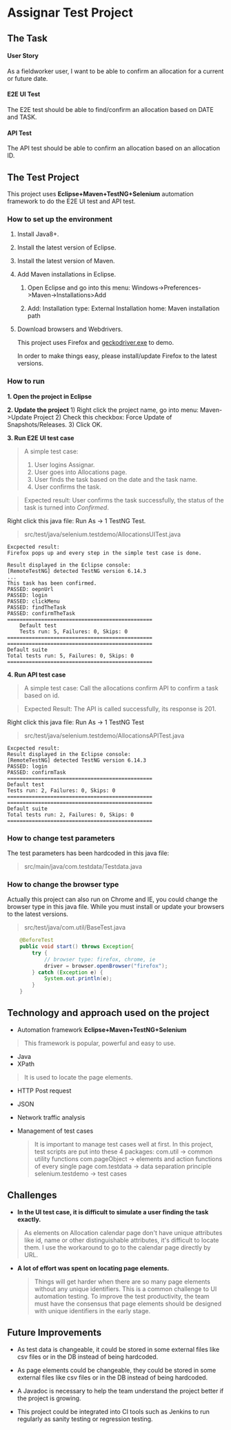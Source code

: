 # Assignar Test Project

## The Task
#### User Story

As a fieldworker user, I want to be able to confirm an allocation for a current or future date.

#### E2E UI Test

The E2E test should be able to find/confirm an allocation based on DATE and TASK.

#### API Test

The API test should be able to confirm an allocation based on an allocation ID.

## The Test Project
This project uses **Eclipse+Maven+TestNG+Selenium** automation framework to do the E2E UI test and API test.

### How to set up the environment

1. Install Java8+.

2. Install the latest version of Eclipse.
3. Install the latest version of Maven.

4. Add Maven installations in Eclipse.

   1) Open Eclipse and go into this menu:
   Windows->Preferences->Maven->Installations>Add

   2) Add:
   Installation type: External
   Installation home: Maven installation path

5. Download browsers and Webdrivers.

   This project uses Firefox and [geckodriver.exe](https://github.com/mozilla/geckodriver/releases/) to demo. 

   In order to make things easy, please install/update Firefox to the latest versions.

   

### How to run 
**1. Open the project in Eclipse**

**2. Update the project**
    1) Right click the project name, go into menu:
        Maven->Update Project
    2) Check this checkbox: Force Update of Snapshots/Releases.
    3) Click OK.

**3. Run E2E UI test case**

> A simple test case:
> 1. User logins Assignar.
> 2. User goes into Allocations page.
> 3. User finds the task based on the date and the task name.
> 4. User confirms the task. 

>Expected result:
>User confirms the task successfully, the status of the task is turned into *Confirmed*.



Right click this java file: Run As -> 1 TestNG Test.

>src/test/java/selenium.testdemo/AllocationsUITest.java

	Excpected result:
	Firefox pops up and every step in the simple test case is done.
	
	Result displayed in the Eclipse console:
	[RemoteTestNG] detected TestNG version 6.14.3
	...
	This task has been confirmed.
	PASSED: oepnUrl
	PASSED: login
	PASSED: clickMenu
	PASSED: findTheTask
	PASSED: confirmTheTask
	===============================================
		Default test
		Tests run: 5, Failures: 0, Skips: 0
	===============================================
	===============================================
	Default suite
	Total tests run: 5, Failures: 0, Skips: 0
	===============================================

**4. Run API test case**
> A simple test case:
> Call the allocations confirm API to confirm a task based on id.

>Expected Result:
>The API is called successfully, its response is 201.

Right click this java file: Run As -> 1 TestNG Test
>src/test/java/selenium.testdemo/AllocationsAPITest.java

	Excpected result:
	Result displayed in the Eclipse console:
	[RemoteTestNG] detected TestNG version 6.14.3
	PASSED: login
	PASSED: confirmTask
	===============================================
	Default test
	Tests run: 2, Failures: 0, Skips: 0
	===============================================
	===============================================
	Default suite
	Total tests run: 2, Failures: 0, Skips: 0
	===============================================

### How to change test parameters
The test parameters has been hardcoded in this java file:
> src/main/java/com.testdata/Testdata.java

### How to change the browser type
Actually this project can also run on Chrome and IE, you could change the browser type in this java file. While you must install or update your browsers to the latest versions.
> src/test/java/com.util/BaseTest.java

```java
    @BeforeTest
	public void start() throws Exception{
		try {
			// browser type: firefox, chrome, ie
			driver = browser.openBrowser("firefox");
		} catch (Exception e) {
			System.out.println(e);
		}
	}
```

## Technology and approach used on the project

 - Automation framework **Eclipse+Maven+TestNG+Selenium** 
 
 > This framework is popular, powerful and easy to use.
 - Java
 - XPath
 
 > It is used to locate the page elements.
- HTTP Post request
- JSON
- Network traffic analysis
- Management of test cases

  > It is important to manage test cases well at first. In this project, test scripts are put into these 4 packages:
  > com.util -> common utility functions
  > com.pageObject -> elements and action functions of every single page
  > com.testdata -> data separation principle
  > selenium.testdemo -> test cases

## Challenges

 - **In the UI test case, it is difficult to simulate a user finding the task exactly.**

  > As elements on Allocation calendar page don't have unique attributes like id, name or other distinguishable attributes, it's difficult to locate them.  I use the workaround to go to the calendar page directly by URL.

- **A lot of effort was spent on locating page elements.**

  > Things will get harder when there are so many page elements without any unique identifiers. This is a common challenge to UI automation testing. To improve the test productivity, the team must have the consensus that page elements should be designed with unique identifiers in the early stage.


## Future Improvements

- As test data is changeable, it could be stored in some external files like csv files or in the DB instead of being hardcoded.

- As page elements could be changeable, they could be stored in some external files like csv files or in the DB instead of being hardcoded.

- A Javadoc is necessary to help the team understand the project better if the project is growing.

- This project could be integrated into CI tools such as Jenkins to run regularly as sanity testing or regression testing.
